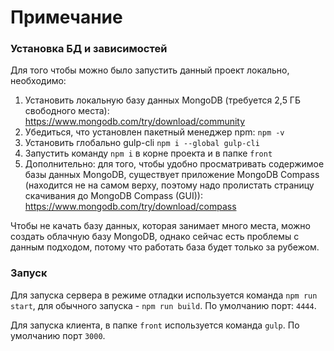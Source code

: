 # Примечание

### Установка БД и зависимостей

Для того чтобы можно было запустить данный проект локально, необходимо:
1) Установить локальную базу данных MongoDB (требуется 2,5 ГБ свободного места): https://www.mongodb.com/try/download/community
2) Убедиться, что установлен пакетный менеджер npm: `npm -v`
3) Установить глобально gulp-cli `npm i --global gulp-cli`
4) Запустить команду `npm i` в корне проекта и в папке `front`
5) Дополнительно: для того, чтобы удобно просматривать содержимое базы данных MongoDB, существует приложение MongoDB Compass (находится не на самом верху, поэтому надо пролистать страницу скачивания до MongoDB Compass (GUI)): https://www.mongodb.com/try/download/compass

Чтобы не качать базу данных, которая занимает много места, можно создать облачную базу MongoDB, однако сейчас есть проблемы с данным подходом, потому что работать база будет только за рубежом.

### Запуск

Для запуска сервера в режиме отладки используется команда `npm run start`, для обычного запуска - `npm run build`. По умолчанию порт: `4444`.

Для запуска клиента, в папке `front` используется команда `gulp`. По умолчанию порт `3000`.